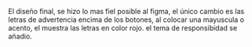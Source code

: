 El diseño final, se hizo lo mas fiel posible al figma, el único cambio es las letras
de advertencia encima de los botones, al colocar una mayuscula o acento, el muestra las letras en color rojo.
el tema de responsibidad se añadio.
